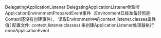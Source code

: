 DelegatingApplicationListener
DelegatingApplicationListener会监听ApplicationEnvironmentPreparedEvent事件（Environment已经准备好但是Context还没有创建事件），
读取Environment中的context.listener.classes属性值( 配置文件: context.listener.classes) 
来创建ApplicationListener处理器执行ononApplicationEvent 